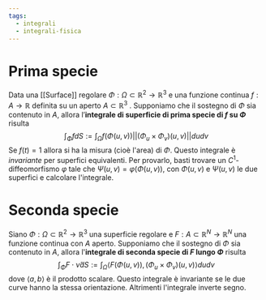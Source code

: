 ```yaml
---
tags:
  - integrali
  - integrali-fisica
---
```

# Prima specie
Data una [[Surface]] regolare $\Phi : \Omega ⊂ \mathbb{R}^{2} → \mathbb{R}^{3}$ e una funzione continua $f : A → \mathbb{R}$ definita su un aperto $A ⊂ \mathbb{R}^{3}$ . Supponiamo che il sostegno di $\Phi$ sia contenuto in $A$, allora l’**integrale di superficie di prima specie di $f$ su $\Phi$** risulta
$$\int_{\Phi}fdS:=\int_{\Omega} f(\Phi(u,v))||(\Phi_{u}\times \Phi_v)(u,v)||dudv$$
Se $f(t)=1$ allora si ha la misura (cioè l'area) di $\Phi$. Questo integrale è *invariante* per superfici equivalenti. Per provarlo, basti trovare un $C^1$-diffeomorfismo $\varphi$ tale che $\Psi(u,v)=\varphi(\Phi(u,v))$, con $\Phi(u,v)$ e $\Psi(u,v)$ le due superfici e calcolare l'integrale.
# Seconda specie
Siano $\Phi:\Omega\subset\mathbb{R}^{2} \rightarrow\mathbb{R}^3$ una superficie regolare e $F:A\subset\mathbb{R}^N\rightarrow\mathbb{R}^N$ una funzione continua con $A$ aperto. Supponiamo che il sostegno di $\Phi$ sia contenuto in $A$, allora l'**integrale di seconda specie di $F$ lungo $\Phi$** risulta
$$\int_{\Phi}F\cdot\hat{\nu}dS:=\int_{\Omega}\langle F(\Phi(u,v)),(\Phi_{u}\times \Phi_{v})(u,v)\rangle dudv$$
dove $\langle a, b \rangle$ è il prodotto scalare. Questo integrale è invariante se le due curve hanno la stessa orientazione. Altrimenti l'integrale inverte segno.